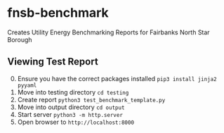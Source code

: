 # fnsb-benchmark
Creates Utility Energy Benchmarking Reports for Fairbanks North Star Borough

## Viewing Test Report
0. Ensure you have the correct packages installed `pip3 install jinja2 pyyaml`
1. Move into testing directory `cd testing`
2. Create report `python3 test_benchmark_template.py`
3. Move into output directory `cd output`
4. Start server `python3 -m http.server`
5. Open browser to `http://localhost:8000`
